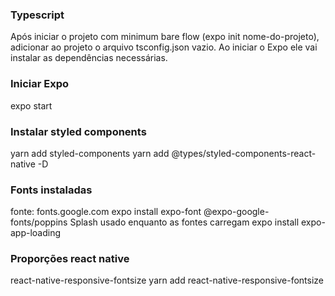 ### Typescript
Após iniciar o projeto com minimum bare flow (expo init nome-do-projeto), adicionar ao projeto o arquivo tsconfig.json vazio. Ao iniciar o Expo ele vai instalar as dependências necessárias.

### Iniciar Expo
expo start

### Instalar styled components
yarn add styled-components
yarn add @types/styled-components-react-native -D

### Fonts instaladas 
fonte: fonts.google.com
expo install expo-font @expo-google-fonts/poppins
Splash usado enquanto as fontes carregam 
expo install expo-app-loading

### Proporções react native
react-native-responsive-fontsize
yarn add react-native-responsive-fontsize
